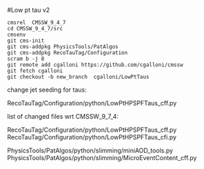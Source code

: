 #Low pt tau v2

```
cmsrel  CMSSW_9_4_7
cd CMSSW_9_4_7/src
cmsenv
git cms-init
git cms-addpkg PhysicsTools/PatAlgos
git cms-addpkg RecoTauTag/Configuration
scram b -j 8
git remote add cgalloni https://github.com/cgalloni/cmssw
git fetch cgalloni
git checkout -b new_branch  cgalloni/LowPtTaus

```

change jet seeding for taus: 

RecoTauTag/Configuration/python/LowPtHPSPFTaus_cff.py



list of changed files wrt CMSSW_9_7_4:

RecoTauTag/Configuration/python/LowPtHPSPFTaus_cff.py
RecoTauTag/Configuration/python/LowPtHPSPFTaus_cfi.py

PhysicsTools/PatAlgos/python/slimming/miniAOD_tools.py
PhysicsTools/PatAlgos/python/slimming/MicroEventContent_cff.py

